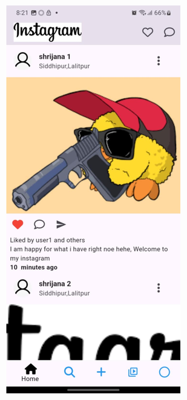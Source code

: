 
 
 
![image alt](https://github.com/Shrijana1029/instagram_clone/blob/947065d198f64512879840ea18706996f63a6091/260e3580-dc07-413f-964d-69e8aec1099f.jpg)
